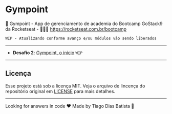 # Gympoint

:rocket: Gympoint - App de gerenciamento de academia do Bootcamp GoStack9 da Rocketseat  -  👨🏻‍🚀 https://rocketseat.com.br/bootcamp


` WIP - Atualizando conforme avanço e/ou módulos vão sendo liberados `

---

- **Desafio 2**: [Gympoint, o início](https://github.com/tigo-di/bootcamp-gostack-desafio-02) ` WIP `


---


## Licença

Esse projeto está sob a licença MIT. Veja o arquivo de lincença do repositório original em [LICENSE](https://github.com/Rocketseat/bootcamp-gostack-desafio-02/blob/master/LICENSE.md) para mais detalhes.

---

Looking for answers in code ♥ Made by Tiago Dias Batista :rocket:

